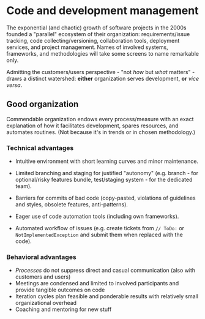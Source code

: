 # Code and development management

The exponential (and chaotic) growth of software projects in the 2000s founded a "parallel" ecosystem of their organization: requirements/issue tracking, code collecting/versioning, collaboration tools, deployment services, and project management. Names of involved systems, frameworks, and methodologies will take some screens to name remarkable only.

Admitting the customers/users perspective - "not _how_ but _what_ matters" - draws a distinct watershed: **either** organization serves development, **or** _vice versa_.

## Good organization

Commendable organization endows every process/measure with an exact explanation of how it facilitates development, spares resources, and automates routines. (Not because it's in trends or in chosen methodology.)

### Technical advantages

+ Intuitive environment with short learning curves and minor maintenance.
+ Limited branching and staging for justified "autonomy" (e.g. branch - for optional/risky features bundle, test/staging system - for the dedicated team).
+ Barriers for commits of bad code (copy-pasted, violations of guidelines and styles, obsolete features, anti-patterns).
+ Eager use of code automation tools (including own frameworks).

+ Automated workflow of issues (e.g. create tickets from `// ToDo:` or `NotImplementedException` and submit them when replaced with the code).

### Behavioral advantages

+ _Processes_ do not suppress direct and casual communication (also with customers and users)
+ Meetings are condensed and limited to involved participants and provide tangible outcomes on code
+ Iteration cycles plan feasible and ponderable results with relatively small organizational overhead
+ Coaching and mentoring for new stuff
